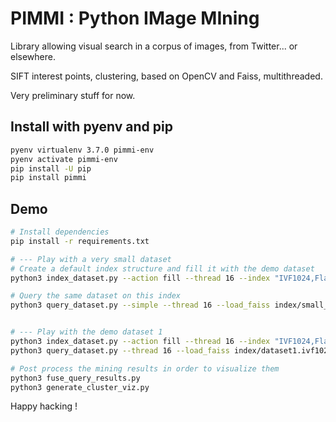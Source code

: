 # PIMMI : Python IMage MIning
Library allowing visual search in a corpus of images, from Twitter... or elsewhere.

SIFT interest points, clustering, based on OpenCV and Faiss, multithreaded.

Very preliminary stuff for now.

## Install with pyenv and pip
```bash
pyenv virtualenv 3.7.0 pimmi-env
pyenv activate pimmi-env
pip install -U pip
pip install pimmi
```

## Demo
```bash
# Install dependencies
pip install -r requirements.txt

# --- Play with a very small dataset
# Create a default index structure and fill it with the demo dataset  
python3 index_dataset.py --action fill --thread 16 --index "IVF1024,Flat" --save_faiss index/small_dataset.ivf1024 --images_dir demo_dataset/small_dataset

# Query the same dataset on this index
python3 query_dataset.py --simple --thread 16 --load_faiss index/small_dataset.ivf1024 --save_mining index/small_dataset.ivf1024.mining --images_mining --images_root demo_dataset/dataset1


# --- Play with the demo dataset 1
python3 index_dataset.py --action fill --thread 16 --index "IVF1024,Flat" --save_faiss index/dataset1.ivf1024 --images_dir demo_dataset/dataset1
python3 query_dataset.py --thread 16 --load_faiss index/dataset1.ivf1024 --save_mining index/dataset1.ivf1024.mining --images_mining --images_root demo_dataset/dataset1

# Post process the mining results in order to visualize them
python3 fuse_query_results.py
python3 generate_cluster_viz.py
```

Happy hacking !



